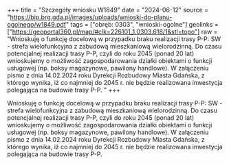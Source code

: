 +++
title = "Szczegóły wniosku W1849"
date = "2024-06-12"
source = "https://bip.brg.gda.pl/images/uploads/wnioski-do-planu-ogolnego/w1849.pdf"
tags = ["obręb: 0303", "wnioski-ogolne"]
geolinks = ["https://geoportal360.pl/map/#clk=226101_1.0303.618/1&stl=topo"]
raw = "Wnioskuję o funkcję docelową w przypadku braku realizacji trasy P-P: SW - strefa wielofunkcyjna z zabudową mieszkaniową wielorodzinną. Do czasu potencjalnej realizacji trasy P-P, czyli do roku 2045 (ponad 20 lat) wnioskujemy o możliwość zagospodarowania działki obiektami o funkcji usługowej (np. boksy magazynowe, pawilony handlowe). W załączeniu pismo z dnia 14.02.2024 roku Dyrekcji Rozbudowy Miasta Gdańska, z którego wynika, iż co najmniej do 2045 r. nie będzie realizowana inwestycja polegająca na budowie trasy P-P. "
+++

Wnioskuję o funkcję docelową w przypadku braku realizacji trasy P-P: SW - strefa
wielofunkcyjna z zabudową mieszkaniową wielorodzinną. Do czasu potencjalnej realizacji trasy
P-P, czyli do roku 2045 (ponad 20 lat) wnioskujemy o możliwość zagospodarowania działki
obiektami o funkcji usługowej (np. boksy magazynowe, pawilony handlowe). W załączeniu pismo
z dnia 14.02.2024 roku Dyrekcji Rozbudowy Miasta Gdańska, z którego wynika, iż co najmniej do
2045 r. nie będzie realizowana inwestycja polegająca na budowie trasy P-P.



